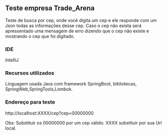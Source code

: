 ## Teste empresa Trade_Arena
Teste de busca por cep, onde você digita um cep e ele responde com um Json todas as informações desse cep.
Caso o cep não exista será apressentado uma mensagem de erro dizendo que o cep não existe e mostrando o cep que foi digitado.

### IDE 
IntelliJ

### Recursos utilizados

Linguagem usada Java com framework SpringBoot, bibliotecas, SpringWeb,SpringTools,Lombok.

### Endereço para teste

http://localhost:XXXX/cep?cep=00000000

Obs: Substituir os 00000000 por um cep válido.
XXXX substituir por sua Url local.
